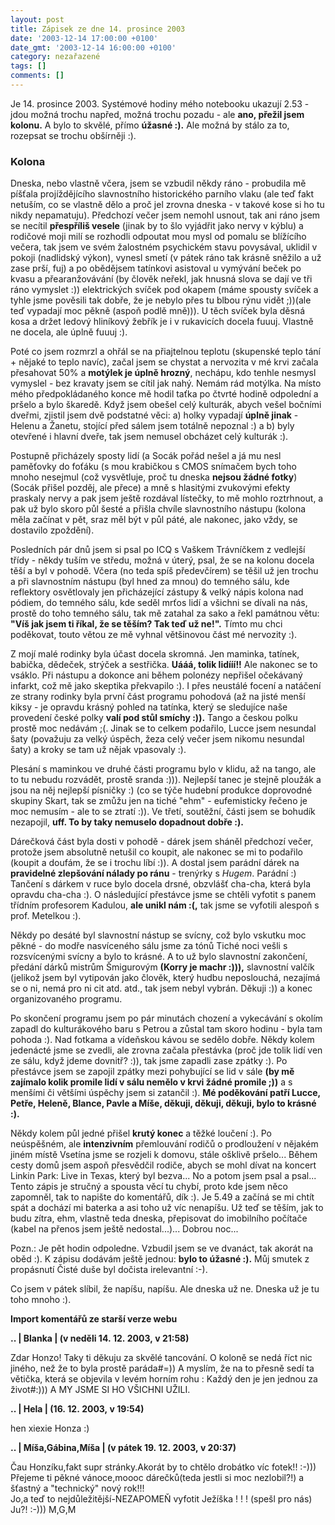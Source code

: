 ```yaml
---
layout: post
title: Zápisek ze dne 14. prosince 2003
date: '2003-12-14 17:00:00 +0100'
date_gmt: '2003-12-14 16:00:00 +0100'
category: nezařazené
tags: []
comments: []
---
```

<p>Je 14. prosince 2003. Systémové hodiny mého notebooku ukazují 2.53 - jdou možná trochu napřed, možná  trochu pozadu - ale <strong>ano, přežil jsem kolonu.</strong> A bylo to skvělé, přímo <strong>úžasné :).</strong>  Ale možná by stálo za to, rozepsat se trochu obšírněji :).</p>
<h3>Kolona</h3>
<p>Dneska, nebo vlastně včera, jsem se vzbudil někdy ráno - probudila mě píšťala  projíždějícího slavnostního historického parního vlaku (ale teď fakt netuším,  co se vlastně dělo a proč jel zrovna dneska - v takové kose si ho tu nikdy nepamatuju).  Předchozí večer jsem nemohl usnout, tak ani ráno jsem se necítil <strong>přespříliš  vesele</strong> (jinak by to šlo vyjádřit jako nervy v kýblu) a rodičové moji milí se  rozhodli odpoutat mou mysl od pomalu se blížícího večera, tak jsem ve svém  žalostném psychickém stavu povysával, uklidil v pokoji (nadlidský výkon), vynesl  smetí (v pátek ráno tak krásně sněžilo a už zase prší, fuj) a po obědějsem  tatínkovi asistoval u vymývání beček po kvasu a přearanžovávání (by člověk  neřekl, jak hnusná slova se dají ve tři ráno vymyslet :)) elektrických svíček pod  okapem (máme spousty svíček a tyhle jsme pověsili tak dobře, že je nebylo přes tu  blbou rýnu vidět ;))(ale teď vypadají moc pěkně (aspoň podlě mně))). U těch  svíček byla děsná kosa a držet ledový hliníkový žebřík je i v rukavicích  docela fuuuj. Vlastně ne docela, ale úplně fuuuj :).</p>
<p>Poté co jsem rozmrzl a ohřál se na přiajtelnou teplotu (skupenské teplo tání +  nějaké to teplo navíc), začal jsem se chystat a nervozita v mé krvi začala  přesahovat 50% a <strong>motýlek je úplně hrozný</strong>, nechápu, kdo tenhle nesmysl vymyslel  - bez kravaty jsem se cítil jak nahý.  Nemám rád motýlka. Na místo mého předpokládaného konce mě hodil taťka po  čtvrté hodině odpolední a pršelo a bylo škaredě. Když jsem obešel celý  kulturák, abych vešel bočními dveřmi, zjistil jsem dvě podstatné věci: a) holky  vypadají <strong>úplně jinak</strong> - Helenu a Žanetu, stojící před sálem jsem totálně nepoznal  :) a b) byly otevřené i hlavní dveře, tak jsem nemusel obcházet celý kulturák :).</p>
<p>Postupně přicházely sposty lidí (a Socák pořád nešel a já mu nesl paměťovky  do foťáku (s mou krabičkou s CMOS snímačem bych toho mnoho nesejmul (což  vysvětluje, proč tu dneska <strong>nejsou žádné fotky</strong>)(Socák přišel pozděj, ale přece) a  mně s hlasitými zvukovými efekty praskaly nervy a pak jsem ještě rozdával  lístečky, to mě mohlo roztrhnout, a pak už bylo skoro půl šesté a přišla chvíle  slavnostního nástupu (kolona měla začínat v pět, sraz měl být v půl páté, ale  nakonec, jako vždy, se dostavilo zpoždění).</p>
<p>Posledních pár dnů jsem si psal po ICQ s Vaškem Trávníčkem z vedlejší třídy  - někdy tuším ve středu, možná v úterý, psal, že se na kolonu docela těší a  byl v pohodě. Včera (no teda spíš předevčírem) se těšil už jen trochu a při  slavnostním nástupu (byl hned za mnou) do temného sálu, kde reflektory osvětlovaly  jen přicházející zástupy &amp; velký nápis kolona nad pódiem, do temného sálu,  kde seděl mrťos lidí a všichni se dívali na nás, prostě do toho temného sálu, tak  mě zatahal za sako a řekl památnou větu: <strong>&quot;Víš jak jsem ti říkal, že se  těším? Tak teď už ne!&quot;.</strong> Tímto mu chci poděkovat, touto větou ze mě vyhnal  většinovou část mé nervozity :).</p>
<p>Z mojí malé rodinky byla účast docela skromná. Jen maminka, tatínek, babička,  dědeček, strýček a sestřička. <strong>Uááá, tolik lidííí!!</strong> Ale nakonec se to vsáklo.  Při nástupu a dokonce ani během polonézy nepřišel očekávaný infarkt, což mě  jako skeptika překvapilo :). I přes neustálé focení a natáčení ze strany rodinky  byla první část programu pohodová (až na jisté menší kiksy - je opravdu krásný  pohled na tatínka, který se sledujíce naše provedení české polky <strong>valí pod stůl  smíchy :)).</strong> Tango a českou polku prostě moc nedávám ;(. Jinak se to celkem podařilo,  Lucce jsem nesundal šaty (považuju za velký úspěch, žeza celý večer jsem nikomu  nesundal šaty) a kroky se tam už nějak vpasovaly :).</p>
<p>Plesání s maminkou ve druhé části programu bylo v klidu, až na tango, ale to tu  nebudu rozvádět, prostě sranda :))). Nejlepší tanec je stejně ploužák a jsou na  něj nejlepší písničky :) (co se týče hudební produkce doprovodné skupiny Skart,  tak se zmůžu jen na tiché &quot;ehm&quot; - eufemisticky řečeno je moc nemusím - ale  to se ztratí :)). Ve třetí, soutěžní, části jsem se bohudík nezapojil, <strong>uff. To  by taky nemuselo dopadnout dobře :).</strong></p>
<p>Dárečková část byla dosti v pohodě - dárek jsem sháněl předchozí večer,  protože jsem absolutně netušil co koupit, ale nakonec se mi to podařilo (koupit a doufám,  že se i trochu líbí :)). A dostal jsem parádní dárek na <strong>pravidelné zlepšování  nálady po ránu</strong> - trenýrky s <i title="tady býval odkaz na soubor 'hugo.htm'">Hugem</i>. Parádní :) Tančení  s dárkem v ruce bylo docela drsné, obzvlášť cha-cha, která byla opravdu cha-cha :).  O následující přestávce jsme se chtěli vyfotit s panem třídním profesorem  Kadulou, <strong>ale unikl nám :(,</strong> tak jsme se vyfotili alespoň s prof. Metelkou :).</p>
<p>Někdy po desáté byl slavnostní nástup se svícny, což bylo vskutku moc pěkné -  do modře nasvíceného sálu jsme za tónů Tiché noci vešli s rozsvícenými svícny a  bylo to krásné. A to už bylo slavnostní zakončení, předání dárků mistrům Šmigurovým  <strong>(Korry je machr :))),</strong> slavnostní valčík (jelikož jsem byl vytipován jako člověk,  který hudbu neposlouchá, nezajímá se o ni, nemá pro ni cit atd. atd., tak jsem nebyl vybrán.  Děkuji :)) a konec organizovaného programu.</p>
<p>Po skončení programu jsem po pár minutách chození a vykecávání s okolím zapadl  do kulturákového baru s Petrou a zůstal tam skoro hodinu - byla tam pohoda :). Nad  fotkama a vídeňskou kávou se sedělo dobře. Někdy kolem jedenácté jsme se zvedli,  ale zrovna začala přestávka (proč jde tolik lidí ven ze sálu, když jdeme dovnitř?  :)), tak jsme zapadli zase zpátky :). Po přestávce jsem se zapojil zpátky mezi pohybující  se lid v sále <strong>(by mě zajímalo kolik promile lidí v sálu nemělo v krvi žádné  promile ;))</strong> a s menšími či většími úspěchy jsem si zatančil :). <strong>Mé poděkování  patří Lucce, Petře, Heleně, Blance, Pavle a Míše, děkuji, děkuji, děkuji, bylo to  krásné :).</strong></p>
<p>Někdy kolem půl jedné přišel <strong>krutý konec</strong> a těžké loučení :). Po neúspěšném,  ale <strong>intenzivním</strong> přemlouvání rodičů o prodloužení v nějakém jiném místě Vsetína  jsme se rozjeli k domovu, stále ošklivě pršelo... Během cesty domů jsem aspoň přesvědčil  rodiče, abych se mohl dívat na koncert Linkin Park: Live in Texas, který byl bezva...  No a potom jsem psal a psal... Tento zápis je stručný a spousta věcí tu chybí, proto  kde jsem něco zapomněl, tak to napište do komentářů, dík :). Je 5.49 a začíná  se mi chtít spát a dochází mi baterka a asi toho už víc nenapíšu. Už teď se těším, jak to budu zítra,  ehm, vlastně teda dneska, přepisovat do imobilního počítače (kabel na přenos jsem ještě  nedostal...)... Dobrou noc...</p>
<p>Pozn.: Je pět hodin odpoledne. Vzbudil jsem se ve dvanáct, tak akorát na oběd :).  K zápisu dodávám ještě jednou: <strong>bylo to úžasné :).</strong> Můj smutek z propásnutí  Čisté duše byl dočista irelevantní :-).</p>
<p>Co jsem v pátek slíbil, že napíšu, napíšu. Ale dneska už ne. Dneska už je tu toho mnoho :).</p>
<div class="import-komentaru">
<p><strong>Import komentářů ze starší verze webu</strong></p>
<div class="comment">
<p style="font-weight:bold"><span class="compredmet">..</span> | <span class="comname">Blanka</span> | (v&nbsp;neděli&nbsp;14.&nbsp;12.&nbsp;2003,&nbsp;v&nbsp;21:58)</p>
<p>Zdar Honzo! Taky ti děkuju za skvělé tancování. O koloně se nedá říct nic jiného, než že to byla prostě paráda#=)) A myslím, že na to přesně sedí ta větička, která se objevila v levém horním rohu : Každý den je jen jednou za život#:))) A MY JSME SI HO VŠICHNI UŽILI. </p>
</div>
<div class="comment">
<p style="font-weight:bold"><span class="compredmet">..</span> | <span class="comname">Hela</span> | (16.&nbsp;12.&nbsp;2003,&nbsp;v&nbsp;19:54)</p>
<p>hen xiexie Honza :) </p>
</div>
<div class="comment">
<p style="font-weight:bold"><span class="compredmet">..</span> | <span class="comname">Míša,Gábina,Míša</span> | (v&nbsp;pátek&nbsp;19.&nbsp;12.&nbsp;2003,&nbsp;v&nbsp;20:37)</p>
<p>Čau Honzíku,fakt supr stránky.Akorát by to chtělo drobátko víc fotek!! :-))) Přejeme ti pěkné vánoce,moooc dárečků(teda jestli si moc nezlobil?!) a šťastný a &quot;technický&quot; nový rok!!! <br> Jo,a teď to nejdůležitější-NEZAPOMEŇ vyfotit Ježíška ! ! ! (spešl pro nás) Ju?! :-))) M,G,M </p>
</div>
</div>

